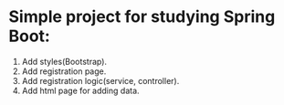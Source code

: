 # Simple project for studying Spring Boot:
1. Add styles(Bootstrap).
2. Add registration page.
3. Add registration logic(service, controller).
4. Add html page for adding data.
